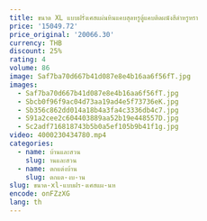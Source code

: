 ```yaml
---
title: ขนาด XL แบบฝรั่งเศสแผ่นหินแคบสุดหรูตู้แคบติดผนังสีดำหรูหรา
price: '15049.72'
price_original: '20066.30'
currency: THB
discount: 25%
rating: 4
volume: 86
image: Saf7ba70d667b41d087e8e4b16aa6f56fT.jpg
images:
  - Saf7ba70d667b41d087e8e4b16aa6f56fT.jpg
  - Sbcb0f96f9ac04d73aa19ad4e5f73736eK.jpg
  - Sb356c862dd014a18b4a3fa4c3336db4c7.jpg
  - S91a2cee2c604403889aa52b19e448557D.jpg
  - Sc2adf716818743b5b0a5ef105b9b41f1g.jpg
video: 4000230434780.mp4
categories:
  - name: บ้านและสวน
    slug: านและสวน
  - name: ตกแต่งบ้าน
    slug: ตกแต-งบ-าน
slug: ขนาด-xl-แบบฝร-งเศสแผ-นห
encode: onFZzXG
lang: th
---
```

  
